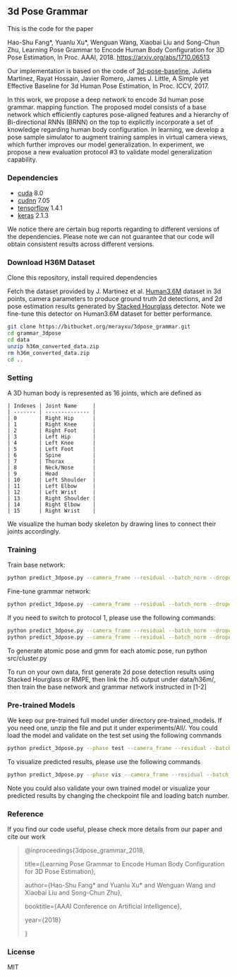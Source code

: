 ## 3d Pose Grammar

This is the code for the paper

Hao-Shu Fang\*, Yuanlu Xu\*, Wenguan Wang, Xiaobai Liu and Song-Chun Zhu,
Learning Pose Grammar to Encode Human Body Configuration for 3D Pose Estimation,
In Proc. AAAI, 2018. https://arxiv.org/abs/1710.06513

Our implementation is based on the code of [3d-pose-baseline](https://github.com/una-dinosauria/3d-pose-baseline),
Julieta Martinez, Rayat Hossain, Javier Romero, James J. Little, A Simple yet Effective Baseline for 3d Human Pose Estimation, In Proc. ICCV, 2017.

In this work, we propose a deep network to encode 3d human pose grammar. mapping function. The proposed model consists of a base network which efficiently captures pose-aligned features and a hierarchy of Bi-directional RNNs (BRNN) on the top to explicitly incorporate a set of knowledge regarding human body configuration. In learning, we develop a pose sample simulator to augment training samples in virtual camera views, which further improves our model generalization. In experiment, we propose a new evaluation protocol #3 to validate model generalization capability.

### Dependencies

* [cuda](https://developer.nvidia.com/cuda-80-ga2-download-archive) 8.0
* [cudnn](https://developer.nvidia.com/cudnn) 7.05
* [tensorflow](https://www.tensorflow.org/) 1.4.1
* [keras](https://keras.io/) 2.1.3

We notice there are certain bug reports regarding to different versions of the dependencies. Please note we can not guarantee that our code will obtain consistent results across different versions. 

### Download H36M Dataset

Clone this repository, install required dependencies

Fetch the dataset provided by J. Martinez et al. [Human3.6M](http://vision.imar.ro/human3.6m/description.php) dataset in 3d points, camera parameters to produce ground truth 2d detections, and 2d pose estimation results generated by [Stacked Hourglass](https://github.com/anewell/pose-hg-demo) detector. Note we fine-tune this detector on Human3.6M dataset for better performance.

```bash
git clone https://bitbucket.org/merayxu/3dpose_grammar.git
cd grammar_3dpose
cd data
unzip h36m_converted_data.zip
rm h36m_converted_data.zip
cd ..
```

### Setting

A 3D human body is represented as 16 joints, which are defined as

    | Indexes | Joint Name     | 
    | ------- | -------------- |
    | 0       | Right Hip      |
    | 1       | Right Knee     |
    | 2       | Right Foot     |
    | 3       | Left Hip       |
    | 4       | Left Knee      |
    | 5       | Left Foot      |
    | 6       | Spine          |
    | 7       | Thorax         |
    | 8       | Neck/Nose      |
    | 9       | Head           |
    | 10      | Left Shoulder  |
    | 11      | Left Elbow     |
    | 12      | Left Wrist     |
    | 13      | Right Shoulder |
    | 14      | Right Elbow    |
    | 15      | Right Wrist    |

We visualize the human body skeleton by drawing lines to connect their joints accordingly.

### Training

Train base network: 

```bash
python predict_3dpose.py --camera_frame --residual --batch_norm --dropout 0.5 --max_norm --evaluateActionWise --use_protocol3
```

Fine-tune grammar network: 

```bash
python predict_3dpose.py --camera_frame --residual --batch_norm --dropout 0.5 --max_norm --evaluateActionWise --load <batch_number> --add_grammar --learning_rate 1e-5 --use_protocol3
```

If you need to switch to protocol 1, please use the following commands:

```bash
python predict_3dpose.py --camera_frame --residual --batch_norm --dropout 0.5 --max_norm --evaluateActionWise --use_det_only
python predict_3dpose.py --camera_frame --residual --batch_norm --dropout 0.5 --max_norm --evaluateActionWise --use_det_only --load <batch_number> --add_grammar --learning_rate 1e-5 
```

To generate atomic pose and gmm for each atomic pose, run python src/cluster.py

To run on your own data, first generate 2d pose detection results using Stacked Hourglass or RMPE, then link the .h5 output under data/h36m/, then train the base network and grammar network instructed in [1-2]

### Pre-trained Models

We keep our pre-trained full model under directory pre-trained_models. If you need one, unzip the file and put it under experiments/All/. You could load the model and validate on the test set using the following commands

```bash
python predict_3dpose.py --phase test --camera_frame --residual --batch_norm --dropout 0.5 --max_norm --evaluateActionWise --load 3180431 --add_grammar --use_protocol3
```

To visualize predicted results, please use the following commands

```bash
python predict_3dpose.py --phase vis --camera_frame --residual --batch_norm --dropout 0.5 --max_norm --evaluateActionWise --load 3180431 --add_grammar --use_protocol3
```

Note you could also validate your own trained model or visualize your predicted results by changing the checkpoint file and loading batch number.

### Reference

If you find our code useful, please check more details from our paper and cite our work

> @inproceedings{3dpose_grammar_2018,
>
>   title={Learning Pose Grammar to Encode Human Body Configuration for 3D Pose Estimation},
>
>   author={Hao-Shu Fang\* and Yuanlu Xu\* and Wenguan Wang and Xiaobai Liu and Song-Chun Zhu},
>
>   booktitle={AAAI Conference on Artificial Intelligence},
>
>   year={2018}
> 
>   }

### License

MIT
